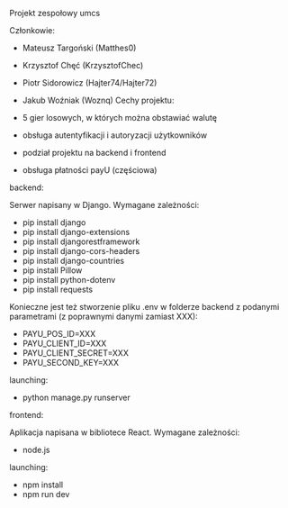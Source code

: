 Projekt zespołowy umcs 

Członkowie:
- Mateusz Targoński (Matthes0)
- Krzysztof Chęć (KrzysztofChec)
- Piotr Sidorowicz (Hajter74/Hajter72)
- Jakub Woźniak (Woznq)
Cechy projektu:

- 5 gier losowych, w których można obstawiać walutę
- obsługa autentyfikacji i autoryzacji użytkowników
- podział projektu na backend i frontend 
- obsługa płatności payU (częściowa)


backend: 

Serwer napisany w Django.
Wymagane zależności:
- pip install django
- pip install django-extensions
- pip install djangorestframework
- pip install django-cors-headers
- pip install django-countries
- pip install Pillow
- pip install python-dotenv
- pip install requests

Konieczne jest też stworzenie pliku .env w folderze backend z podanymi parametrami (z poprawnymi danymi zamiast XXX):
- PAYU_POS_ID=XXX
- PAYU_CLIENT_ID=XXX
- PAYU_CLIENT_SECRET=XXX
- PAYU_SECOND_KEY=XXX

launching:
- python manage.py runserver

frontend:

Aplikacja napisana w bibliotece React.
Wymagane zależności:
- node.js

launching:
- npm install
- npm run dev
